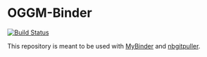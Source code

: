 # OGGM-Binder

[![Build Status](https://travis-ci.org/OGGM/oggm-edu-r2d.svg?branch=master)](https://travis-ci.org/OGGM/oggm-edu-r2d)

This repository is meant to be used with [MyBinder](https://mybinder.org/) and [nbgitpuller](https://jupyterhub.github.io/nbgitpuller/).

